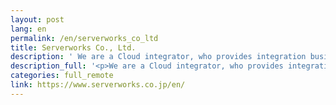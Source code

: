 ```yaml
---
layout: post
lang: en
permalink: /en/serverworks_co_ltd
title: Serverworks Co., Ltd.
description: ' We are a Cloud integrator, who provides integration businesses and services specialized for AWS (Amazon Web Services) '
description_full: '<p>We are a Cloud integrator, who provides integration businesses and services specialized for AWS (Amazon Web Services)</p>'
categories: full_remote
link: https://www.serverworks.co.jp/en/
---
```

